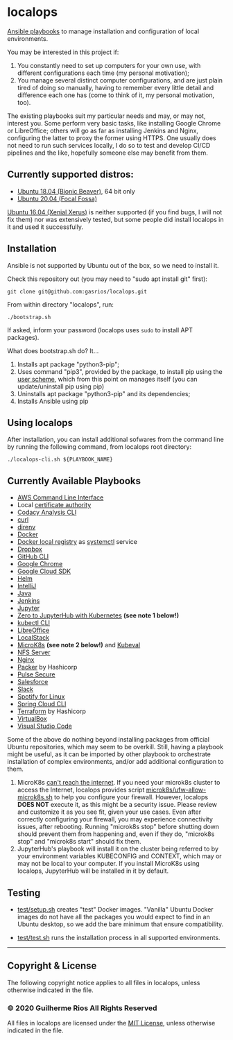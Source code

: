 # localops

[Ansible playbooks](https://docs.ansible.com/ansible/latest/user_guide/playbooks.html) to manage installation and configuration of local environments.

You may be interested in this project if:

1. You constantly need to set up computers for your own use, with different configurations each time (my personal motivation);
1. You manage several distinct computer configurations, and are just plain tired of doing so manually, having to remember every little detail and difference each one has (come to think of it, my personal motivation, too).

The existing playbooks suit my particular needs and may, or may not, interest you. Some perform very basic tasks, like installing Google Chrome or LibreOffice; others will go as far as installing Jenkins and Nginx, configuring the latter to proxy the former using HTTPS. One usually does not need to run such services locally, I do so to test and develop CI/CD pipelines and the like, hopefully someone else may benefit from them.

## Currently supported distros:

* [Ubuntu 18.04 (Bionic Beaver)](http://releases.ubuntu.com/18.04/), 64 bit only
* [Ubuntu 20.04 (Focal Fossa)](http://releases.ubuntu.com/20.04/)

[Ubuntu 16.04 (Xenial Xerus)](http://releases.ubuntu.com/16.04/) is neither supported (if you find bugs, I will not fix them) nor was extensively tested, but some people did install localops in it and used it successfully.

## Installation

Ansible is not supported by Ubuntu out of the box, so we need to install it.

Check this repository out (you may need to "sudo apt install git" first):

`git clone git@github.com:gasrios/localops.git`

From within directory "localops", run:

`./bootstrap.sh`

If asked, inform your password (localops uses `sudo` to install APT packages).

What does bootstrap.sh do? It...

1. Installs apt package "python3-pip";
1. Uses command "pip3", provided by the package, to install pip using the [user scheme](https://docs.python.org/3/install/index.html#alternate-installation-the-user-scheme), which from this point on manages itself (you can update/uninstall pip using pip)
1. Uninstalls apt package "python3-pip" and its dependencies;
1. Installs Ansible using pip

## Using localops

After installation, you can install additional sofwares from the command line by running the following command, from localops root directory:

`./localops-cli.sh ${PLAYBOOK_NAME}`

## Currently Available Playbooks

* [AWS Command Line Interface](https://aws.amazon.com/cli/)
* Local [certificate authority](https://en.wikipedia.org/wiki/Certificate_authority)
* [Codacy Analysis CLI](https://github.com/codacy/codacy-analysis-cli)
* [curl](https://curl.haxx.se/)
* [direnv](https://github.com/direnv/direnv)
* [Docker](https://www.docker.com/)
* [Docker local registry](https://docs.docker.com/registry/insecure/) as [systemctl](https://www.freedesktop.org/software/systemd/man/systemctl.html) service
* [Dropbox](https://www.dropbox.com/)
* [GitHub CLI](https://cli.github.com/)
* [Google Chrome](https://www.google.com/chrome)
* [Google Cloud SDK](https://cloud.google.com/sdk)
* [Helm](https://helm.sh/)
* [IntelliJ](https://www.jetbrains.com/idea/)
* [Java](https://openjdk.java.net/)
* [Jenkins](https://jenkins.io/)
* [Jupyter](https://jupyter.org/)
* [Zero to JupyterHub with Kubernetes](https://zero-to-jupyterhub.readthedocs.io/en/latest/)  **(see note 1 below!)**
* [kubectl CLI](https://kubernetes.io/docs/reference/kubectl/)
* [LibreOffice](https://www.libreoffice.org/)
* [LocalStack](https://localstack.cloud/)
* [MicroK8s](https://microk8s.io/) **(see note 2 below!)** and [Kubeval](https://github.com/instrumenta/kubeval)
* [NFS Server](https://tools.ietf.org/html/rfc5661)
* [Nginx](https://nginx.org/en/)
* [Packer](https://packer.io/) by Hashicorp
* [Pulse Secure](https://www.pulsesecure.net/)
* [Salesforce](https://www.salesforce.com/)
* [Slack](https://slack.com/)
* [Spotify for Linux](https://www.spotify.com/br/download/linux/)
* [Spring Cloud CLI](https://spring.io/projects/spring-cloud-cli)
* [Terraform](https://www.terraform.io/) by Hashicorp
* [VirtualBox](https://www.virtualbox.org/)
* [Visual Studio Code](https://code.visualstudio.com/)

Some of the above do nothing beyond installing packages from official Ubuntu repositories, which may seem to be overkill. Still, having a playbook might be useful, as it can be imported by other playbook to orchestrate installation of complex environments, and/or add additional configuration to them.

1. MicroK8s [can't reach the internet](https://microk8s.io/docs/troubleshooting#heading--common-issues). If you need your microk8s cluster to access the Internet, localops provides script [microk8s/ufw-allow-microk8s.sh](https://github.com/gasrios/localops/blob/master/microk8s/ufw-allow-microk8s.sh) to help you configure your firewall. However, localops **DOES NOT** execute it, as this might be a security issue. Please review and customize it as you see fit, given your use cases. Even after correctly configuring your firewall, you may experience connectivity issues, after rebooting. Running "microk8s stop" before shutting down should prevent them from happening and, even if they do, "microk8s stop" and "microk8s start" should fix them.
1. JupyterHub's playbook will install it on the cluster being referred to by your environment variables KUBECONFIG and CONTEXT, which may or may not be local to your computer. If you install MicroK8s using localops, JupyterHub will be installed in it by default.

## Testing

* [test/setup.sh](https://github.com/gasrios/localops/blob/master/test/setup.sh) creates "test" Docker images. "Vanilla" Ubuntu Docker images do not have all the packages you would expect to find in an Ubuntu desktop, so we add the bare minimum that ensure compatibility.

* [test/test.sh](https://github.com/gasrios/localops/blob/master/test/test.sh) runs the installation process in all supported environments.
_____
## Copyright & License

The following copyright notice applies to all files in localops, unless otherwise indicated in the file.

### © 2020 Guilherme Rios All Rights Reserved

All files in localops are licensed under the [MIT License](https://github.com/gasrios/localops/blob/master/LICENSE), unless otherwise indicated in the file.
